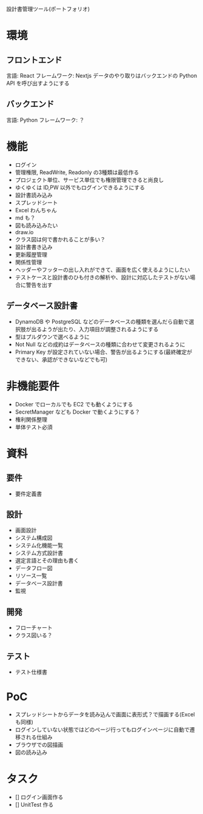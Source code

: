 設計書管理ツール(ポートフォリオ)

# 環境

## フロントエンド

言語: React
フレームワーク: Nextjs 
データのやり取りはバックエンドの Python API を呼び出すようにする

## バックエンド

言語: Python
フレームワーク: ？

# 機能

- ログイン
 - 管理権限, ReadWrite, Readonly の3種類は最低作る
 - プロジェクト単位、サービス単位でも権限管理できると尚良し
 - ゆくゆくは ID,PW 以外でもログインできるようにする
- 設計書読み込み
 - スプレッドシート
 - Excel わんちゃん
 - md も？
 - 図も読み込みたい
  - draw.io
  - クラス図は何で書かれることが多い？
- 設計書書き込み
- 更新履歴管理
- 関係性管理
- ヘッダーやフッターの出し入れができて、画面を広く使えるようにしたい
- テストケースと設計書のひも付きの解析や、設計に対応したテストがない場合に警告を出す

## データベース設計書

- DynamoDB や PostgreSQL などのデータベースの種類を選んだら自動で選択肢が出るようが出たり、入力項目が調整されるようにする
 - 型はプルダウンで選べるように
 - Not Null などの成約はデータベースの種類に合わせて変更されるように
- Primary Key が設定されていない場合、警告が出るようにする(最終確定ができない、承認ができないなどでも可)

# 非機能要件

- Docker でローカルでも EC2 でも動くようにする
 - SecretManager なども Docker で動くようにする？
- 権利関係整理
- 単体テスト必須

# 資料

## 要件

- 要件定義書

## 設計

- 画面設計
- システム構成図
- システム化機能一覧
- システム方式設計書
 - 選定言語とその理由も書く
- データフロー図
- リソース一覧
- データベース設計書
- 監視

## 開発

- フローチャート
- クラス図いる？

## テスト

- テスト仕様書

# PoC

- スプレッドシートからデータを読み込んで画面に表形式？で描画する(Excel も同様)
- ログインしていない状態ではどのページ行ってもログインページに自動で遷移される仕組み
- ブラウザでの図描画
- 図の読み込み


# タスク

- [] ログイン画面作る
- [] UnitTest 作る